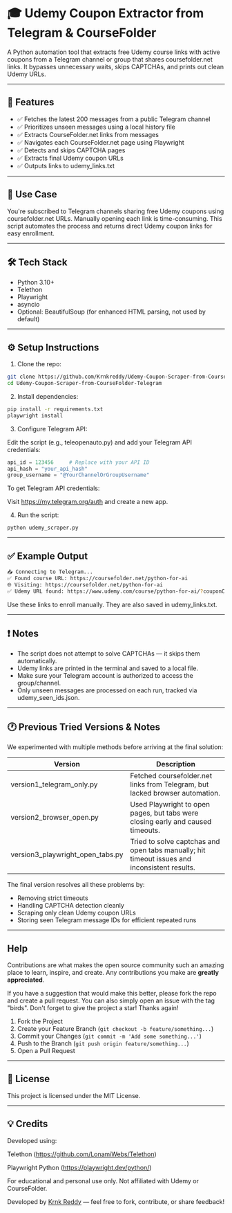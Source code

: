# 🎓 Udemy Coupon Extractor from Telegram & CourseFolder

A Python automation tool that extracts free Udemy course links with active coupons from a Telegram channel or group that shares coursefolder.net links. It bypasses unnecessary waits, skips CAPTCHAs, and prints out clean Udemy URLs.

---

## 🚀 Features

- ✅ Fetches the latest 200 messages from a public Telegram channel
- ✅ Prioritizes unseen messages using a local history file
- ✅ Extracts CourseFolder.net links from messages
- ✅ Navigates each CourseFolder.net page using Playwright
- ✅ Detects and skips CAPTCHA pages
- ✅ Extracts final Udemy coupon URLs
- ✅ Outputs links to udemy_links.txt

---

## 📌 Use Case

You're subscribed to Telegram channels sharing free Udemy coupons using coursefolder.net URLs. Manually opening each link is time-consuming. This script automates the process and returns direct Udemy coupon links for easy enrollment.

---

## 🛠️ Tech Stack

- Python 3.10+
- Telethon
- Playwright
- asyncio
- Optional: BeautifulSoup (for enhanced HTML parsing, not used by default)

---

## ⚙️ Setup Instructions

1. Clone the repo:

```bash
git clone https://github.com/Krnkreddy/Udemy-Coupon-Scraper-from-CourseFolder-Telegram.git
cd Udemy-Coupon-Scraper-from-CourseFolder-Telegram
````

2. Install dependencies:

```bash
pip install -r requirements.txt
playwright install
```
3. Configure Telegram API:

Edit the script (e.g., teleopenauto.py) and add your Telegram API credentials:

```python
api_id = 123456     # Replace with your API ID
api_hash = "your_api_hash"
group_username = "@YourChannelOrGroupUsername"
```
To get Telegram API credentials:

Visit https://my.telegram.org/auth and create a new app.

4. Run the script:

```bash
python udemy_scraper.py
```

---

## ✅ Example Output

```bash
📥 Connecting to Telegram...
✅ Found course URL: https://coursefolder.net/python-for-ai
🌐 Visiting: https://coursefolder.net/python-for-ai
✅ Udemy URL found: https://www.udemy.com/course/python-for-ai/?couponCode=FREE2025
```

Use these links to enroll manually. They are also saved in udemy\_links.txt.

---

## ❗ Notes

* The script does not attempt to solve CAPTCHAs — it skips them automatically.
* Udemy links are printed in the terminal and saved to a local file.
* Make sure your Telegram account is authorized to access the group/channel.
* Only unseen messages are processed on each run, tracked via udemy\_seen\_ids.json.

---

## 🕐 Previous Tried Versions & Notes

We experimented with multiple methods before arriving at the final solution:

| Version                             | Description                                                                                  |
| ----------------------------------- | -------------------------------------------------------------------------------------------- |
| version1\_telegram\_only.py         | Fetched coursefolder.net links from Telegram, but lacked browser automation.                 |
| version2\_browser\_open.py          | Used Playwright to open pages, but tabs were closing early and caused timeouts.              |
| version3\_playwright\_open\_tabs.py | Tried to solve captchas and open tabs manually; hit timeout issues and inconsistent results. |

The final version resolves all these problems by:

* Removing strict timeouts
* Handling CAPTCHA detection cleanly
* Scraping only clean Udemy coupon URLs
* Storing seen Telegram message IDs for efficient repeated runs

---

## Help

Contributions are what makes the open source community such an amazing place to learn, inspire, and create. Any contributions you make are **greatly appreciated**.

If you have a suggestion that would make this better, please fork the repo and create a pull request. You can also simply open an issue with the tag "birds".
Don't forget to give the project a star! Thanks again!

1. Fork the Project
2. Create your Feature Branch (`git checkout -b feature/something...`)
3. Commit your Changes (`git commit -m 'Add some something...'`)
4. Push to the Branch (`git push origin feature/something...`)
5. Open a Pull Request

---

## 📝 License

This project is licensed under the MIT License.

---

## 💡 Credits

Developed using:

Telethon (https://github.com/LonamiWebs/Telethon)

Playwright Python (https://playwright.dev/python/)

For educational and personal use only. Not affiliated with Udemy or CourseFolder.


Developed by [Krnk Reddy](https://github.com/Krnkreddy) — feel free to fork, contribute, or share feedback!

